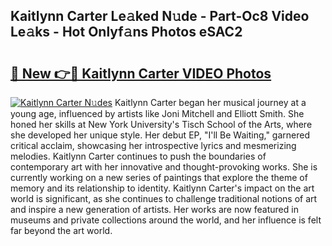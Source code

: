 ## Kaitlynn Carter Le𝚊ked N𝚞de - Part-Oc8 Video Le𝚊ks - Hot Onlyf𝚊ns Photos eSAC2

# <h2><a href="http://ac13376.deff.icu/?id=Kaitlynn+Carter">🔗 New 👉🔴 Kaitlynn Carter VIDEO Photos</a></h2>

[![Kaitlynn Carter N𝚞des](https://i.imgur.com/rIISA9y.gif)](http://ac13376.deff.icu/?id=Kaitlynn+Carter)
Kaitlynn Carter began her musical journey at a young age, influenced by artists like Joni Mitchell and Elliott Smith. She honed her skills at New York University's Tisch School of the Arts, where she developed her unique style. Her debut EP, "I'll Be Waiting," garnered critical acclaim, showcasing her introspective lyrics and mesmerizing melodies. Kaitlynn Carter continues to push the boundaries of contemporary art with her innovative and thought-provoking works. She is currently working on a new series of paintings that explore the theme of memory and its relationship to identity. Kaitlynn Carter's impact on the art world is significant, as she continues to challenge traditional notions of art and inspire a new generation of artists. Her works are now featured in museums and private collections around the world, and her influence is felt far beyond the art world.
